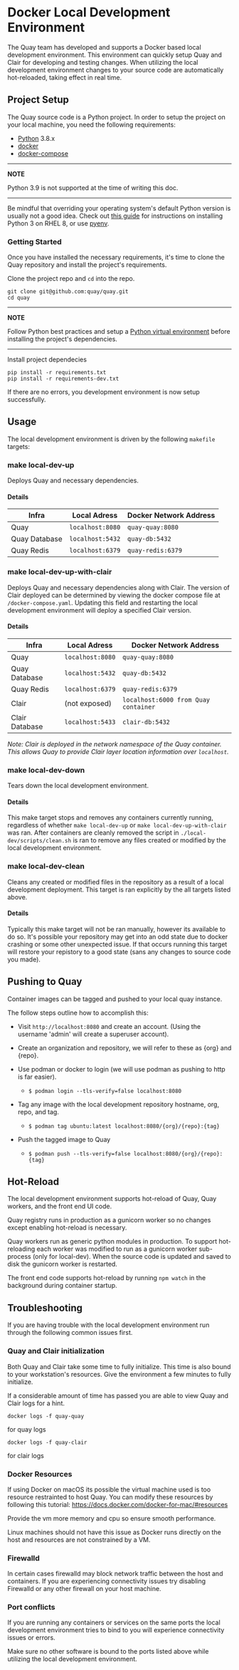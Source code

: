 # Docker Local Development Environment

The Quay team has developed and supports a Docker based local development environment.
This environment can quickly setup Quay and Clair for developing and testing changes.
When utilizing the local development environment changes to your source code are automatically hot-reloaded, taking effect in real time.

## Project Setup

The Quay source code is a Python project. In order to setup the project on your local machine, you need the following requirements:

- [Python](https://www.python.org/) 3.8.x
- [docker](https://www.docker.com/)
- [docker-compose](https://docs.docker.com/compose/)

---
**NOTE**

Python 3.9 is not supported at the time of writing this doc.

---

Be mindful that overriding your operating system's default Python version is usually not a good idea. Check out [this guide](https://access.redhat.com/documentation/en-us/red_hat_enterprise_linux/8/html/configuring_basic_system_settings/assembly_installing-and-using-python_configuring-basic-system-settings) for instructions on installing Python 3 on RHEL 8, or use [pyenv](github.com/pyenv/pyenv).

### Getting Started

Once you have installed the necessary requirements, it's time to clone the Quay repository and install the project's requirements.

Clone the project repo and `cd` into the repo.
```
git clone git@github.com:quay/quay.git
cd quay
```

---
**NOTE**

Follow Python best practices and setup a [Python virtual environment](https://docs.python.org/3/library/venv.html) before installing the project's dependencies.

---

Install project dependecies
```
pip install -r requirements.txt
pip install -r requirements-dev.txt
```
If there are no errors, you development environment is now setup successfully. 

## Usage

The local development environment is driven by the following `makefile` targets:

### make local-dev-up

Deploys Quay and necessary dependencies.

#### Details

| Infra | Local Adress | Docker Network Address |
|  ---  |     ---      |          ---           |
|  Quay | `localhost:8080` | `quay-quay:8080`   |
|  Quay Database | `localhost:5432` | `quay-db:5432` |
|  Quay Redis | `localhost:6379` | `quay-redis:6379` |

### make local-dev-up-with-clair

Deploys Quay and necessary dependencies along with Clair.
The version of Clair deployed can be determined by viewing the docker compose file at `/docker-compose.yaml`.
Updating this field and restarting the local development environment will deploy a specified Clair version.

#### Details

| Infra | Local Adress | Docker Network Address |
|  ---  |     ---      |          ---           |
|  Quay | `localhost:8080` | `quay-quay:8080`   |
|  Quay Database | `localhost:5432` | `quay-db:5432` |
|  Quay Redis | `localhost:6379` | `quay-redis:6379` |
|  Clair | (not exposed) | `localhost:6000 from Quay container` |
|  Clair Database | `localhost:5433` | `clair-db:5432` |

*Note: Clair is deployed in the network namespace of the Quay container.
This allows Quay to provide Clair layer location information over `localhost`.*

### make local-dev-down

Tears down the local development environment.

#### Details

This make target stops and removes any containers currently running, regardless of whether `make local-dev-up` or `make local-dev-up-with-clair` was ran.
After containers are cleanly removed the script in `./local-dev/scripts/clean.sh` is ran to remove any files created or modified by the local development environment.

### make local-dev-clean

Cleans any created or modified files in the repository as a result of a local development deployment.
This target is ran explicitly by the all targets listed above.

#### Details

Typically this make target will not be ran manually, however its available to do so.
It's possible your repository may get into an odd state due to docker crashing or some other unexpected issue.
If that occurs running this target will restore your repistory to a good state (sans any changes to source code you made).

## Pushing to Quay

Container images can be tagged and pushed to your local quay instance.

The follow steps outline how to accomplish this:

* Visit `http://localhost:8080` and create an account. (Using the username 'admin' will create a superuser account).

* Create an organization and repository, we will refer to these as {org} and {repo}.

* Use podman or docker to login (we will use podman as pushing to http is far easier).
  * `$ podman login --tls-verify=false localhost:8080`

* Tag any image with the local development repository hostname, org, repo, and tag.
  * `$ podman tag ubuntu:latest localhost:8080/{org}/{repo}:{tag}`

* Push the tagged image to Quay
  * `$ podman push --tls-verify=false localhost:8080/{org}/{repo}:{tag}`

## Hot-Reload

The local development environment supports hot-reload of Quay, Quay workers, and the front end UI code.

Quay registry runs in production as a gunicorn worker so no changes except enabling hot-reload is necessary.

Quay workers run as generic python modules in production.
To support hot-reloading each worker was modified to run as a gunicorn worker sub-process (only for local-dev).
When the source code is updated and saved to disk the gunicorn worker is restarted.

The front end code supports hot-reload by running `npm watch` in the background during container startup.

## Troubleshooting

If you are having trouble with the local development environment run through the following common issues first.

### Quay and Clair initialization

Both Quay and Clair take some time to fully initialize.
This time is also bound to your workstation's resources.
Give the environment a few minutes to fully initialize.

If a considerable amount of time has passed you are able to view Quay and Clair logs for a hint.

``` shell
docker logs -f quay-quay
```

for quay logs

``` shell
docker logs -f quay-clair
```

for clair logs

### Docker Resources

If using Docker on macOS its possible the virtual machine used is too resource restrainted to host Quay.
You can modify these resources by following this tutorial:
<https://docs.docker.com/docker-for-mac/#resources>

Provide the vm more memory and cpu so ensure smooth performance.

Linux machines should not have this issue as Docker runs directly on the host and resources are not constrained by a VM.

### Firewalld

In certain cases firewalld may block network traffic between the host and containers.
If you are experiencing connectivity issues try disabling Firewalld or any other firewall on your host machine.

### Port conflicts

If you are running any containers or services on the same ports the local development environment tries to bind to you will experience connectivity issues or errors.

Make sure no other software is bound to the ports listed above while utilizing the local development environment.

